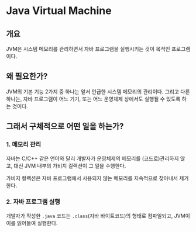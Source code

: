 # Java Virtual Machine

## 개요

JVM은 시스템 메모리를 관리하면서 자바 프로그램을 실행시키는 것이 목적인 프로그램이다.

## 왜 필요한가?

JVM의 기본 기능 2가지 중 하나는 앞서 언급한 시스템 메모리의 관리이다. 그리고 다른 하나는, 자바 프로그램이 어느 기기, 또는 어느 운영체제 상에서도 실행될 수 있도록 하는 것이다.

## 그래서 구체적으로 어떤 일을 하는가?

### 1. 메모리 관리

자바는 C/C++ 같은 언어와 달리 개발자가 운영체제의 메모리를 (코드로)관리하지 않고, 대신 JVM 내부의 가비지 컬렉션이 그 일을 수행한다.

가비지 컬렉션은 자바 프로그램에서 사용되지 않는 메모리를 지속적으로 찾아내서 제거한다.

### 2. 자바 프로그램 실행

개발자가 작성한 `.java` 코드는 `.class`(자바 바이트코드)의 형태로 컴파일되고, JVM이 이를 읽어들여 실행한다.
